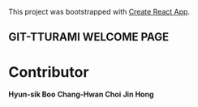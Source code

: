 This project was bootstrapped with [Create React App](https://github.com/facebook/create-react-app).

## GIT-TTURAMI WELCOME PAGE

# Contributor
<b>Hyun-sik Boo</b>
<b>Chang-Hwan Choi</b>
<b>Jin Hong</b>